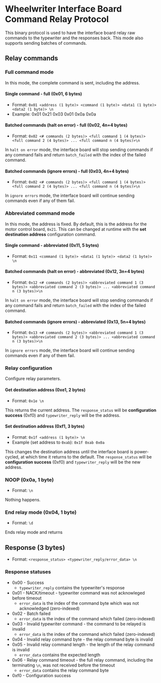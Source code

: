 # Wheelwriter Interface Board Command Relay Protocol
This binary protocol is used to have the interface board relay raw commands to 
the typewriter and the responses back. This mode also supports sending batches 
of commands.

## Relay commands

### Full command mode
In this mode, the complete command is sent, including the address.

#### Single command - full (0x01, 6 bytes)
* Format: `0x01 <address (1 byte)> <command (1 byte)> <data1 (1 byte)> <data2 (1 byte)> \n`
* Example: 0x01 0x21 0x03 0x01 0x0a 0x0a

#### Batched commands (halt on error) - full (0x02, 4n+4 bytes)
* Format: `0x02 <# commands (2 bytes)> <full command 1 (4 bytes)> <full command 2 (4 bytes)> ... <full command n (4 bytes)>\n`

In `halt on error` mode, the interface board will stop sending commands if any 
command fails and return `batch_failed` with the index of the failed command.

#### Batched commands (ignore errors) - full (0x03, 4n+4 bytes)
* Format: `0x02 <# commands (2 bytes)> <full command 1 (4 bytes)> <full command 2 (4 bytes)> ... <full command n (4 bytes)>\n`

In `ignore errors` mode, the interface board will continue sending commands 
even if any of them fail.

### Abbreviated command mode
In this mode, the address is fixed. By default, this is the address for the 
motor control board, `0x21`. This can be changed at runtime with the **set 
destination address** configuration command.

#### Single command - abbreviated (0x11, 5 bytes)
* Format: `0x11 <command (1 byte)> <data1 (1 byte)> <data2 (1 byte)> \n`

#### Batched commands (halt on error) - abbreviated (0x12, 3n+4 bytes)
* Format: `0x12 <# commands (2 bytes)> <abbreviated command 1 (3 bytes)> <abbreviated command 2 (3 bytes)> ... <abbreviated command n (3 bytes)>\n`

In `halt on error` mode, the interface board will stop sending commands if any 
command fails and return `batch_failed` with the index of the failed command.

#### Batched commands (ignore errors) - abbreviated (0x13, 5n+4 bytes)
* Format: `0x13 <# commands (2 bytes)> <abbreviated command 1 (3 bytes)> <abbreviated command 2 (3 bytes)> ... <abbreviated command n (3 bytes)>\n`

In `ignore errors` mode, the interface board will continue sending commands 
even if any of them fail.

### Relay configuration
Configure relay parameters.

#### Get destination address (0xe1, 2 bytes)
* Format: `0x1e \n`

This returns the current address. The `response_status` will be **configuration 
success** (0xf0) and `typewriter_reply` will be the address.

#### Set destination address (0xf1, 3 bytes)
* Format: `0x1f <address (1 byte)> \n`
* Example (set address to `0xab`): `0x1f 0xab 0x0a`

This changes the destination address until the interface board is power-cycled, 
at which time it returns to the default. The `response_status` will be 
**configuration success** (0xf0) and `typewriter_reply` will be the new 
address.

### NOOP (0x0a, 1 byte)
* Format: `\n`

Nothing happens.

### End relay mode (0x04, 1 byte)
* Format: `\d`

Ends relay mode and returns

## Response (3 bytes)
* Format: `<response_status> <typewriter_reply/error_data> \n`

### Response statuses
* 0x00 - Success
	* `typewriter_reply` contains the typewriter's response
* 0x01 - NACK/timeout - typewriter command was not acknowleged before timeout 
	* `error_data` is the index of the command byte which was not acknowledged (zero-indexed)
* 0x02 - Batch failed
	* `error_data` is the index of the command which failed (zero-indexed)
* 0x03 - Invalid typewriter command - the command to be relayed is invalid
	* `error_data` is the index of the command which failed (zero-indexed)
* 0x04 - Invalid relay command byte - the relay command byte is invalid
* 0x05 - Invalid relay command length - the length of the relay command is invalid
	* `error_data` contains the expected length
* 0x06 - Relay command timeout - the full relay command, including the 
         terminating `\n`, was not received before the timeout
    * `error_data` contains the relay command byte
* 0xf0 - Configuration success
